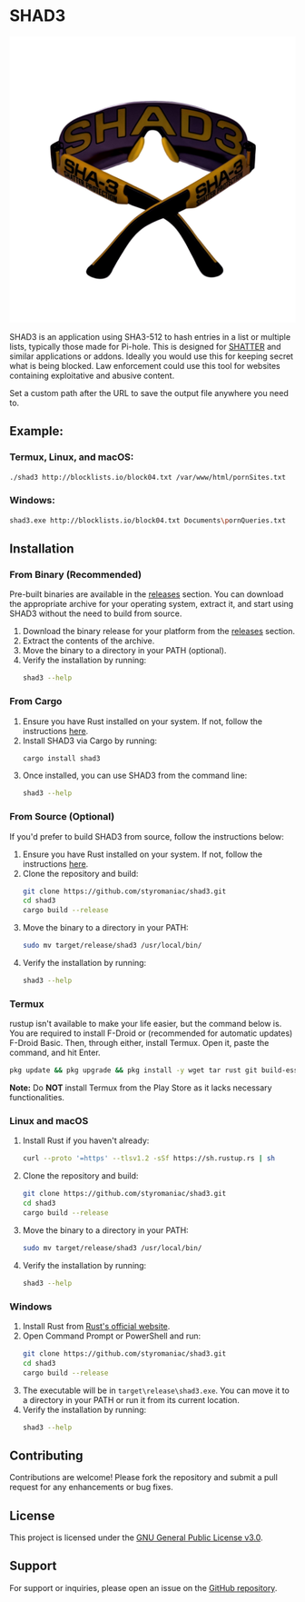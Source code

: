 # SHAD3

<img src="https://raw.githubusercontent.com/styromaniac/shad3/refs/heads/main/SHAD3.png" alt="SHAD3 logo" style="max-width: 100%; height: auto;">

SHAD3 is an application using SHA3-512 to hash entries in a list or multiple lists, typically those made for Pi-hole. This is designed for [SHATTER](https://addons.mozilla.org/en-US/firefox/addon/shatt3r/) and similar applications or addons. Ideally you would use this for keeping secret what is being blocked. Law enforcement could use this tool for websites containing exploitative and abusive content.

Set a custom path after the URL to save the output file anywhere you need to.

## Example:

### Termux, Linux, and macOS:
```bash
./shad3 http://blocklists.io/block04.txt /var/www/html/pornSites.txt
```

### Windows:
```bash
shad3.exe http://blocklists.io/block04.txt Documents\pornQueries.txt
```

## Installation

### From Binary (Recommended)
Pre-built binaries are available in the [releases](https://github.com/styromaniac/shad3/releases) section. You can download the appropriate archive for your operating system, extract it, and start using SHAD3 without the need to build from source.

1. Download the binary release for your platform from the [releases](https://github.com/styromaniac/shad3/releases) section.
2. Extract the contents of the archive.
3. Move the binary to a directory in your PATH (optional).
4. Verify the installation by running:
    ```bash
    shad3 --help
    ```

### From Cargo
1. Ensure you have Rust installed on your system. If not, follow the instructions [here](https://www.rust-lang.org/tools/install).
2. Install SHAD3 via Cargo by running:
    ```bash
    cargo install shad3
    ```
3. Once installed, you can use SHAD3 from the command line:
    ```bash
    shad3 --help
    ```

### From Source (Optional)
If you'd prefer to build SHAD3 from source, follow the instructions below:

1. Ensure you have Rust installed on your system. If not, follow the instructions [here](https://www.rust-lang.org/tools/install).
2. Clone the repository and build:
    ```bash
    git clone https://github.com/styromaniac/shad3.git
    cd shad3
    cargo build --release
    ```
3. Move the binary to a directory in your PATH:
    ```bash
    sudo mv target/release/shad3 /usr/local/bin/
    ```
4. Verify the installation by running:
    ```bash
    shad3 --help
    ```

### Termux
rustup isn't available to make your life easier, but the command below is. You are required to install F-Droid or (recommended for automatic updates) F-Droid Basic. Then, through either, install Termux. Open it, paste the command, and hit Enter.

```bash
pkg update && pkg upgrade && pkg install -y wget tar rust git build-essential && wget -O shad3-src.tar.gz $(curl -s https://api.github.com/repos/styromaniac/shad3/releases/latest | grep "tarball_url" | cut -d '"' -f 4) && tar -xzvf shad3-src.tar.gz && cd styromaniac-shad3-* && cargo build --release && mv target/release/shad3 $PREFIX/bin/ && echo -e '# Rust and shad3 environment setup\nexport PATH=$PATH:/data/data/com.termux/files/home/.cargo/bin:$PREFIX/bin\nexport TMPDIR=/data/data/com.termux/files/home/temp\nmkdir -p $TMPDIR\n# Alias for updating and upgrading packages\nalias pkgup="pkg update && pkg upgrade"\n# Function to update shad3\nupdate_shad3() { cd ~/styromaniac-shad3-* && git pull && cargo build --release && cp target/release/shad3 $PREFIX/bin/; echo "shad3 updated successfully."; }\n# Alias for updating shad3\nalias update-shad3="update_shad3"' >> ~/.bashrc && source ~/.bashrc && shad3
```
**Note:** Do **NOT** install Termux from the Play Store as it lacks necessary functionalities.

### Linux and macOS
1. Install Rust if you haven't already:
    ```bash
    curl --proto '=https' --tlsv1.2 -sSf https://sh.rustup.rs | sh
    ```
2. Clone the repository and build:
    ```bash
    git clone https://github.com/styromaniac/shad3.git
    cd shad3
    cargo build --release
    ```
3. Move the binary to a directory in your PATH:
    ```bash
    sudo mv target/release/shad3 /usr/local/bin/
    ```
4. Verify the installation by running:
    ```bash
    shad3 --help
    ```

### Windows
1. Install Rust from [Rust's official website](https://www.rust-lang.org/tools/install).
2. Open Command Prompt or PowerShell and run:
    ```bash
    git clone https://github.com/styromaniac/shad3.git
    cd shad3
    cargo build --release
    ```
3. The executable will be in `target\release\shad3.exe`. You can move it to a directory in your PATH or run it from its current location.
4. Verify the installation by running:
    ```bash
    shad3 --help
    ```

## Contributing

Contributions are welcome! Please fork the repository and submit a pull request for any enhancements or bug fixes.

## License

This project is licensed under the [GNU General Public License v3.0](LICENSE).

## Support

For support or inquiries, please open an issue on the [GitHub repository](https://github.com/styromaniac/shad3/issues).
